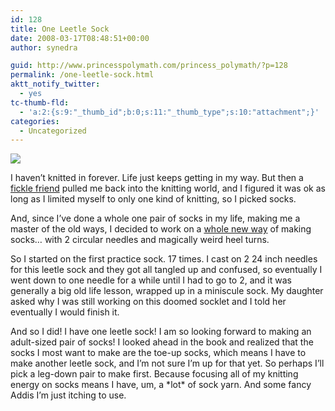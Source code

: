 ```yaml
---
id: 128
title: One Leetle Sock
date: 2008-03-17T08:48:51+00:00
author: synedra

guid: http://www.princesspolymath.com/princess_polymath/?p=128
permalink: /one-leetle-sock.html
aktt_notify_twitter:
  - yes
tc-thumb-fld:
  - 'a:2:{s:9:"_thumb_id";b:0;s:11:"_thumb_type";s:10:"attachment";}'
categories:
  - Uncategorized
---
```

![](http://farm3.static.flickr.com/2007/2336881194_fef98a5d70_m.jpg)
  
I haven&#8217;t knitted in forever. Life just keeps getting in my way. But then a [fickle friend](http://www.fickleknitter.com/) pulled me back into the knitting world, and I figured it was ok as long as I limited myself to only one kind of knitting, so I picked socks.
  
And, since I&#8217;ve done a whole one pair of socks in my life, making me a master of the old ways, I decided to work on a [whole new way](http://www.amazon.com/New-Pathways-Sock-Knitters-Book/dp/0970886969/ref=sr_1_1?ie=UTF8&s=books&qid=1205770865&sr=8-1) of making socks&#8230; with 2 circular needles and magically weird heel turns.
  
So I started on the first practice sock. 17 times. I cast on 2 24 inch needles for this leetle sock and they got all tangled up and confused, so eventually I went down to one needle for a while until I had to go to 2, and it was generally a big old life lesson, wrapped up in a miniscule sock. My daughter asked why I was still working on this doomed socklet and I told her eventually I would finish it.
  
And so I did! I have one leetle sock! I am so looking forward to making an adult-sized pair of socks! I looked ahead in the book and realized that the socks I most want to make are the toe-up socks, which means I have to make another leetle sock, and I&#8217;m not sure I&#8217;m up for that yet. So perhaps I&#8217;ll pick a leg-down pair to make first. Because focusing all of my knitting energy on socks means I have, um, a \*lot\* of sock yarn. And some fancy Addis I&#8217;m just itching to use.